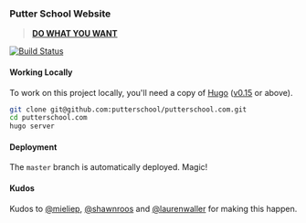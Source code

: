 ### Putter School Website

> **[DO WHAT YOU WANT](https://putterschool.com)**

[![Build Status](https://travis-ci.org/putterschool/putterschool.com.svg)](https://travis-ci.org/putterschool/putterschool.com)

#### Working Locally

To work on this project locally, you'll need a copy of
[Hugo](http://gohugo.io/) ([v0.15](https://github.com/spf13/hugo/releases/tag/v0.15) or above).

```sh
git clone git@github.com:putterschool/putterschool.com.git
cd putterschool.com
hugo server
```

#### Deployment

The `master` branch is automatically deployed. Magic!

#### Kudos

Kudos to [@mieliep](https://github.com/mieliep), [@shawnroos](https://github.com/shawnroos) and [@laurenwaller](https://github.com/laurenwaller) for making this happen.
